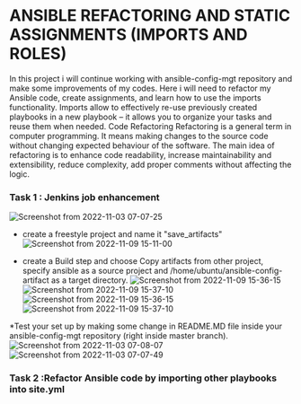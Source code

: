 # ANSIBLE REFACTORING AND STATIC ASSIGNMENTS (IMPORTS AND ROLES)
In this project i will continue working with ansible-config-mgt repository and make some improvements of my codes.
Here i will need to refactor my Ansible code, create assignments, and learn how to use the imports functionality. 
Imports allow to effectively re-use previously created playbooks in a new playbook – it allows you to organize your tasks and reuse them when needed.
Code Refactoring
Refactoring is a general term in computer programming. It means making changes to the source code without changing expected behaviour of the software. The main idea of refactoring is to enhance code readability, increase maintainability and extensibility, reduce complexity, add proper comments without affecting the logic.

### Task 1 : Jenkins job enhancement
![Screenshot from 2022-11-03 07-07-25](https://user-images.githubusercontent.com/110517150/199657099-c91db4b6-6f94-4563-9136-d17b2ac7e28b.png)


* create a freestyle project and name it "save_artifacts"
![Screenshot from 2022-11-09 15-11-00](https://user-images.githubusercontent.com/110517150/200857166-7b39e80b-35ad-4eb1-857d-b5ecdc595a80.png)

* create a Build step and choose Copy artifacts from other project, specify ansible as a source project and /home/ubuntu/ansible-config-artifact as a target directory.
![Screenshot from 2022-11-09 15-36-15](https://user-images.githubusercontent.com/110517150/200858875-9dfcf5b3-49f1-483a-a900-509b0adf6290.png)
![Screenshot from 2022-11-09 15-37-10](https://user-images.githubusercontent.com/110517150/200858911-f5c7a5f0-04a0-41de-927f-b778b864454d.png)
![Screenshot from 2022-11-09 15-36-15](https://user-images.githubusercontent.com/110517150/200858935-7b26bef5-a365-472d-9e9f-228359725834.png)
![Screenshot from 2022-11-09 15-37-10](https://user-images.githubusercontent.com/110517150/200858953-a19753f9-1ecc-4767-bf05-06ee3e407484.png)

*Test your set up by making some change in README.MD file inside your ansible-config-mgt repository (right inside master branch).
![Screenshot from 2022-11-03 07-08-07](https://user-images.githubusercontent.com/110517150/199657123-0265f53f-fc02-4a9a-97dd-a64eae491e08.png)
![Screenshot from 2022-11-03 07-07-49](https://user-images.githubusercontent.com/110517150/199658471-a0923dae-d4eb-4252-9642-042de2096f4c.png)

### Task 2 :Refactor Ansible code by importing other playbooks into site.yml
